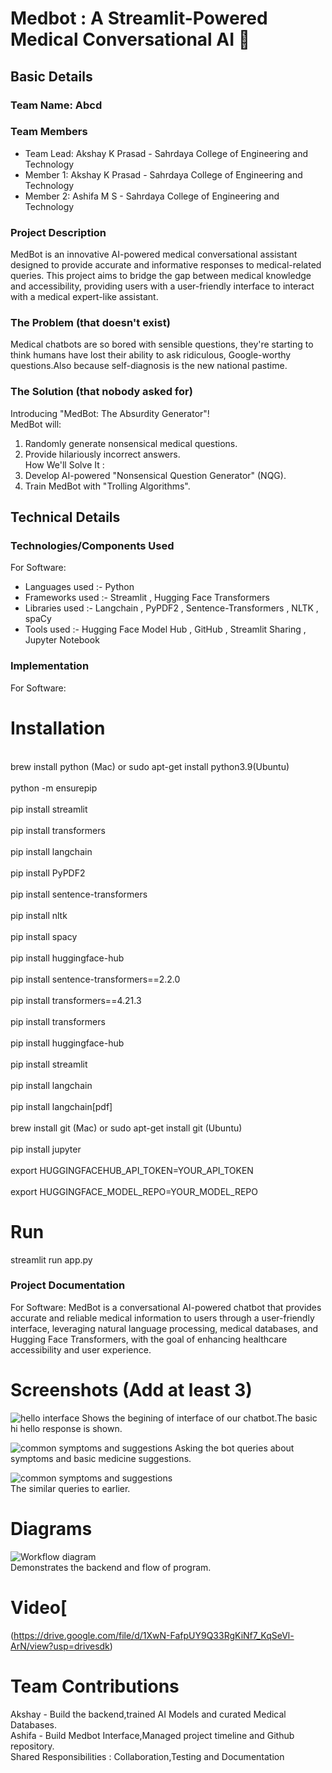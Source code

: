# Medbot : A Streamlit-Powered Medical Conversational AI 🎯


## Basic Details
### Team Name: Abcd


### Team Members
- Team Lead: Akshay K Prasad   - Sahrdaya College of Engineering and Technology 
- Member 1:  Akshay K Prasad   - Sahrdaya College of Engineering and Technology
- Member 2:  Ashifa M S        - Sahrdaya College of Engineering and Technology

### Project Description
MedBot is an innovative AI-powered medical conversational assistant designed to provide accurate and informative responses to medical-related queries. This project aims to bridge the gap between medical knowledge and accessibility, providing users
with a user-friendly interface to interact with a medical expert-like assistant.

### The Problem (that doesn't exist)
Medical chatbots are so bored with sensible questions, they're starting to think humans have lost their ability to ask ridiculous, Google-worthy questions.Also because self-diagnosis is the new national pastime.

### The Solution (that nobody asked for)
Introducing "MedBot: The Absurdity Generator"!
<br>MedBot will: <br>
1. Randomly generate nonsensical medical questions.
2. Provide hilariously incorrect answers.
<br>How We'll Solve It : <br>
1. Develop AI-powered "Nonsensical Question Generator" (NQG).
2. Train MedBot with "Trolling Algorithms".
   
## Technical Details
### Technologies/Components Used
For Software:
- Languages used   :-  Python
- Frameworks used  :-  Streamlit , Hugging Face Transformers
- Libraries used   :-  Langchain , PyPDF2 , Sentence-Transformers , NLTK , spaCy
- Tools used       :-  Hugging Face Model Hub , GitHub , Streamlit Sharing , Jupyter Notebook

### Implementation
For Software:
# Installation
<br>brew install python (Mac) or sudo apt-get install python3.9(Ubuntu)<br>
<br>python -m ensurepip<br>
<br>pip install streamlit<br>
<br>pip install transformers<br>
<br>pip install langchain<br>
<br>pip install PyPDF2<br>
<br>pip install sentence-transformers<br>
<br>pip install nltk<br>
<br>pip install spacy<br>
<br>pip install huggingface-hub<br>
<br>pip install sentence-transformers==2.2.0<br>
<br>pip install transformers==4.21.3<br>
<br>pip install transformers<br>
<br>pip install huggingface-hub<br>
<br>pip install streamlit<br>
<br>pip install langchain<br>
<br>pip install langchain[pdf]<br>
<br>brew install git (Mac) or sudo apt-get install git (Ubuntu)<br>
<br>pip install jupyter<br>
<br>export HUGGINGFACEHUB_API_TOKEN=YOUR_API_TOKEN <br>
<br>export HUGGINGFACE_MODEL_REPO=YOUR_MODEL_REPO<br>

# Run
streamlit run app.py

### Project Documentation
For Software:   MedBot is a conversational AI-powered chatbot that provides accurate and reliable medical information to users through a user-friendly interface, leveraging natural language processing, medical databases, and Hugging Face Transformers, with the goal of enhancing healthcare accessibility and user experience.

# Screenshots (Add at least 3)
![hello interface](screen1.jpeg)
Shows the begining of interface of our chatbot.The basic hi hello response is shown.

![common symptoms and suggestions](screen.jpeg)
Asking the bot queries about symptoms and basic medicine suggestions.

![common symptoms and suggestions](screen3.jpeg)
<br>The similar queries to earlier.<br>

# Diagrams
![Workflow diagram](flowdiagram.jpeg)
<br>Demonstrates the backend and flow of program.<br>

# Video[
(https://drive.google.com/file/d/1XwN-FafpUY9Q33RgKiNf7_KqSeVl-ArN/view?usp=drivesdk)

# Team Contributions
Akshay   -   Build the backend,trained AI Models and curated Medical Databases.
<br>Ashifa   - Build Medbot Interface,Managed project timeline and Github repository.<br>
Shared Responsibilities   : Collaboration,Testing and Documentation

